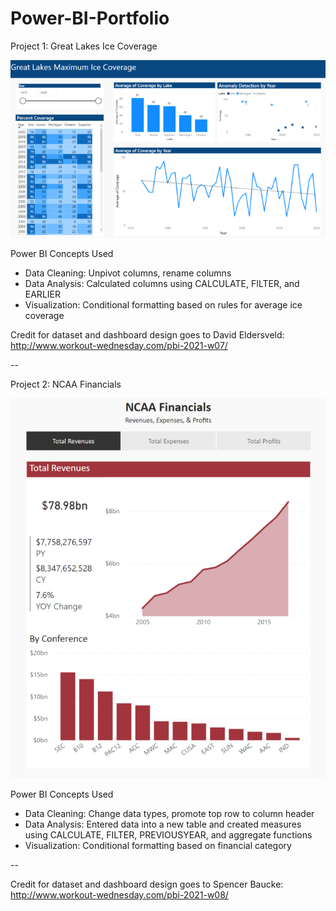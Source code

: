 # Power-BI-Portfolio

Project 1: Great Lakes Ice Coverage

![](https://github.com/jason-paulose/images/blob/main/Great%20Lakes%20Ice%20Coverage%20-%20Power%20BI%20Desktop.png)

Power BI Concepts Used
- Data Cleaning: Unpivot columns, rename columns
- Data Analysis: Calculated columns using CALCULATE, FILTER, and EARLIER
- Visualization: Conditional formatting based on rules for average ice coverage

Credit for dataset and dashboard design goes to David Eldersveld: http://www.workout-wednesday.com/pbi-2021-w07/

--

Project 2: NCAA Financials

![](https://github.com/jason-paulose/images/blob/main/NCAA%20Financials%20Mobile%20View.png)

Power BI Concepts Used
- Data Cleaning: Change data types, promote top row to column header
- Data Analysis: Entered data into a new table and created measures using CALCULATE, FILTER, PREVIOUSYEAR, and aggregate functions
- Visualization: Conditional formatting based on financial category

--

Credit for dataset and dashboard design goes to Spencer Baucke: http://www.workout-wednesday.com/pbi-2021-w08/
